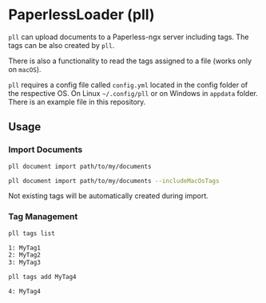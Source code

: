 # PaperlessLoader (pll)

`pll` can upload documents to a Paperless-ngx server including tags. The tags can be also created by `pll`.

There is also a functionality to read the tags assigned to a file (works only on `macOS`).

`pll` requires a config file called `config.yml` located in the config folder of the respective OS. On Linux `~/.config/pll` or on Windows in `appdata` folder. There is an example file in this repository. 

## Usage

### Import Documents

```bash
pll document import path/to/my/documents

pll document import path/to/my/documents --includeMacOsTags
```

Not existing tags will be automatically created during import.

### Tag Management

```bash
pll tags list

1: MyTag1
2: MyTag2
3: MyTag3

pll tags add MyTag4

4: MyTag4
```
